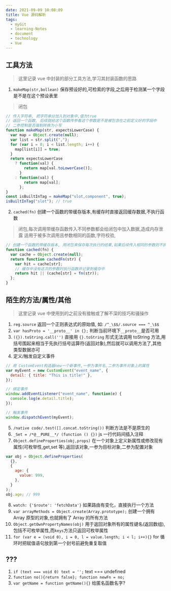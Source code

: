 ```yaml
---
date: 2021-09-09 10:08:09
title: Vue 源码解析
tags:
  - myGit
  - learning-Notes
  - document
  - technology
  - Vue
---
```


## 工具方法

> 这里记录 vue 中封装的部分工具方法,学习其封装函数的思路

1. `makeMap(str,bollean)` 保存预设好的,可检索的字段,之后用于检测某一个字段是不是在这个预设表里

> 闭包

```js
// 传入字符串, 把字符串分加入到对象中,值为true
// 返回一个函数, 后续就给这个函数传参看这个参数是不是被包含在之前定义好的字段中
// 二参控制是否强制转换为小写
function makeMap(str, expectsLowerCase) {
  var map = Object.create(null);
  var list = str.split(",");
  for (var i = 0; i < list.length; i++) {
    map[list[i]] = true;
  }
  return expectsLowerCase
    ? function(val) {
        return map[val.toLowerCase()];
      }
    : function(val) {
        return map[val];
      };
}
const isBuiltInTag = makeMap("slot,component", true);
isBuiltInTag("slot"); // true
```

2. `cached(fn)` 创建一个函数的带缓存版本,有缓存时直接返回缓存数据,不执行函数

> 闭包,每次调用带缓存函数传入不同参数都会给闭包中加入数据,造成内存泄露
> 适用于被多次调用且参数相同的函数,字符校验,

```js
// 创建一个函数的带缓存版本, 用闭包来保存每次执行的结果,如果后续传入相同的参数则不执行函数,而是直接返回缓存数据
function cached(fn) {
  var cache = Object.create(null);
  return function cachedFn(str) {
    var hit = cache[str];
    // 缓存中没有这次的参数时执行函数并记录到缓存中
    return hit || (cache[str] = fn(str));
  };
}
```

## 陌生的方法/属性/其他

> 这里记录 vue 中使用到的之前没有接触或了解不深的技巧和骚操作

1. `reg.source` 返回一个正则表达式的原始值, 如: `/^_\$$/.source === ^_\$$`
2. `var hasProto = '__proto__' in {};` 判断当前环境下`__proto__`是否可用
3. `({}).toString.call('')` 直接用 `{}.toString` 形式无法调用 toString 方法,用括号围起来相当于先执行括号运算符(返回对象),然后就可以调用方法了,其他类型数据亦可
4. 定义/触发自定义事件

```js
// 用 CustomEvent构造器new一个新事件,一参为事件名,二参为事件对象上的属性
var myEvent = new CustomEvent("event_name", {
  detail: { title: "This is title!" },
});

// 绑定事件
window.addEventListener("event_name", function(e) {
  console.log(e.detail.title);
});

// 触发事件
window.dispatchEvent(myEvent);
```

5. `/native code/.test([].concat.toString())` 判断方法是不是原生的
6. `_Set = /*@__PURE__*/ (function () {})` js 一行代码间插入注释
7. `Object.defineProperties(obj,props)` 在一个对象上定义新属性或修改现有属性(可枚举性,get,set 等),返回该对象,一参为目标对象,二参为配置对象

```js
var obj = Object.defineProperties(
  {},
  {
    age: {
      value: 999,
    },
  }
);
obj.age; // 999
```

8. `watch: {'$route': 'fetchData'}` 如果路由有变化，直接执行一个方法
9. `var arrayMethods = Object.create(Array.prototype);` 创建一个拥有 Array 原型的对象,也就拥有了 Array 的所有方法
10. `Object.getOwnPropertyNames(obj)` 用于返回对象所有的属性键名(返回数组),包括不可枚举属性,而`keys`方法只返回可枚举属性
11. `for (var e = (void 0), i = 0, l = value.length; i < l; i++){}` for 循环时把赋值语句放到第一个封号前避免重复取值

## ???

1. `if (text === void 0) text = '';` text === undefined
2. `function no(){return false}; function newFn = no;`
3. `var getName = function getName(){}` 给匿名函数名字?
